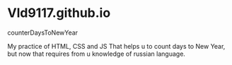 # Vld9117.github.io
counterDaysToNewYear

My practice of HTML, CSS and JS
That helps u to count days to New Year,
but now that requires from u knowledge of russian language.
